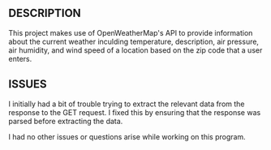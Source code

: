 ## DESCRIPTION

This project makes use of OpenWeatherMap's API to provide information about the current weather inculding temperature, description, air pressure, air humidity, and wind speed of a location based on the zip code that a user enters.

## ISSUES

I initially had a bit of trouble trying to extract the relevant data from the response to the GET request. I fixed this by ensuring that the response was parsed before extracting the data.

I had no other issues or questions arise while working on this program.
